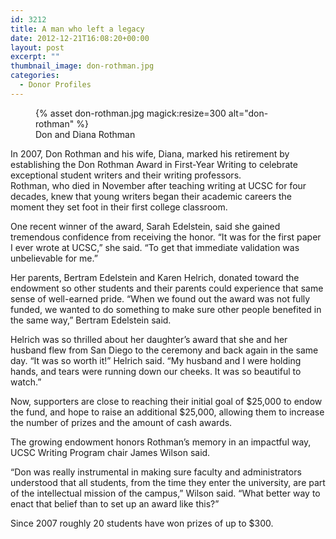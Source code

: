 ```yaml
---
id: 3212
title: A man who left a legacy
date: 2012-12-21T16:08:20+00:00
layout: post
excerpt: ""
thumbnail_image: don-rothman.jpg
categories:
  - Donor Profiles
---
```

<figure class="inline-image right">
{% asset don-rothman.jpg magick:resize=300 alt="don-rothman" %}<figcaption>Don and Diana Rothman</figcaption></figure>

In 2007, Don Rothman and his wife, Diana, marked his retirement by establishing the Don Rothman Award in First-Year Writing to celebrate exceptional student writers and their writing professors.  
Rothman, who died in November after teaching writing at UCSC for four decades, knew that young writers began their academic careers the moment they set foot in their first college classroom.

One recent winner of the award, Sarah Edelstein, said she gained tremendous confidence from receiving the honor. &#8220;It was for the first paper I ever wrote at UCSC,&#8221; she said. &#8220;To get that immediate validation was unbelievable for me.&#8221;

Her parents, Bertram Edelstein and Karen Helrich, donated toward the endowment so other students and their parents could experience that same sense of well-earned pride. &#8220;When we found out the award was not fully funded, we wanted to do something to make sure other people benefited in the same way,&#8221; Bertram Edelstein said.

Helrich was so thrilled about her daughter&#8217;s award that she and her husband flew from San Diego to the ceremony and back again in the same day. &#8220;It was so worth it!&#8221; Helrich said. &#8220;My husband and I were holding hands, and tears were running down our cheeks. It was so beautiful to watch.&#8221;

Now, supporters are close to reaching their initial goal of $25,000 to endow the fund, and hope to raise an additional $25,000, allowing them to increase the number of prizes and the amount of cash awards.

The growing endowment honors Rothman&#8217;s memory in an impactful way, UCSC Writing Program chair James Wilson said.

&#8220;Don was really instrumental in making sure faculty and administrators understood that all students, from the time they enter the university, are part of the intellectual mission of the campus,&#8221; Wilson said. &#8220;What better way to enact that belief than to set up an award like this?&#8221;

Since 2007 roughly 20 students have won prizes of up to $300.
